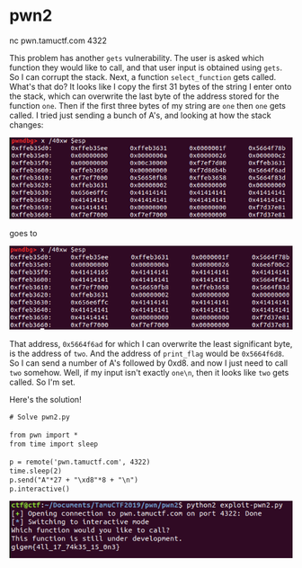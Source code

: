 
# pwn2

nc pwn.tamuctf.com 4322

This problem has another `gets` vulnerability. The user is asked which function they would like to call, and that user input is obtained using `gets`. So I can corrupt the stack. Next, a function `select_function` gets called. What's that do? It looks like I copy the first 31 bytes of the string I enter onto the stack, which can overwrite the last byte of the address stored for the function `one`. Then if the first three bytes of my string are `one` then `one` gets called. I tried just sending a bunch of A's, and looking at how the stack changes:

![./stack1.png](./stack1.png)

 goes to

 ![./stack2.png](./stack2.png)

That address, `0x5664f6ad` for which I can overwrite the least significant byte, is the address of `two`. And the address of `print_flag` would be `0x5664f6d8`. So I can send a number of A's followed by 0xd8. and now I just need to call `two` somehow. Well, if my input isn't exactly `one\n`, then it looks like `two` gets called. So I'm set.

Here's the solution!
```
# Solve pwn2.py

from pwn import *
from time import sleep

p = remote('pwn.tamuctf.com', 4322)
time.sleep(2)
p.send("A"*27 + "\xd8"*8 + "\n")
p.interactive()
```
![./flag.png](./flag.png)
